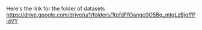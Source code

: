 Here's the link for the folder of datasets
https://drive.google.com/drive/u/1/folders/1tpfdFfOangc0O5Bq_mtqLzBjgffPidVY 
